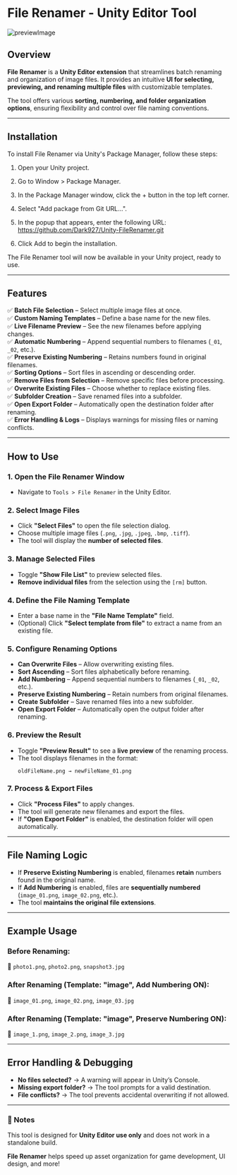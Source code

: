 
# **File Renamer - Unity Editor Tool**

![previewImage](https://github.com/user-attachments/assets/540f255b-b995-4000-930f-5c518ac37aae)


## **Overview**
**File Renamer** is a **Unity Editor extension** that streamlines batch renaming and organization of image files. It provides an intuitive **UI for selecting, previewing, and renaming multiple files** with customizable templates.

The tool offers various **sorting, numbering, and folder organization options**, ensuring flexibility and control over file naming conventions.

---

## Installation
To install File Renamer via Unity's Package Manager, follow these steps:

1. Open your Unity project.

2. Go to Window > Package Manager.

3. In the Package Manager window, click the + button in the top left corner.

4. Select "Add package from Git URL...".

5. In the popup that appears, enter the following URL: https://github.com/Dark927/Unity-FileRenamer.git

6. Click Add to begin the installation.

The File Renamer tool will now be available in your Unity project, ready to use.


---

## **Features**
✅ **Batch File Selection** – Select multiple image files at once.  
✅ **Custom Naming Templates** – Define a base name for the new files.  
✅ **Live Filename Preview** – See the new filenames before applying changes.  
✅ **Automatic Numbering** – Append sequential numbers to filenames (`_01`, `_02`, etc.).  
✅ **Preserve Existing Numbering** – Retains numbers found in original filenames.  
✅ **Sorting Options** – Sort files in ascending or descending order.  
✅ **Remove Files from Selection** – Remove specific files before processing.  
✅ **Overwrite Existing Files** – Choose whether to replace existing files.  
✅ **Subfolder Creation** – Save renamed files into a subfolder.  
✅ **Open Export Folder** – Automatically open the destination folder after renaming.  
✅ **Error Handling & Logs** – Displays warnings for missing files or naming conflicts.  

---

## **How to Use**

### **1. Open the File Renamer Window**
- Navigate to `Tools > File Renamer` in the Unity Editor.

### **2. Select Image Files**
- Click **"Select Files"** to open the file selection dialog.
- Choose multiple image files (`.png`, `.jpg`, `.jpeg`, `.bmp`, `.tiff`).
- The tool will display the **number of selected files**.

### **3. Manage Selected Files**
- Toggle **"Show File List"** to preview selected files.  
- **Remove individual files** from the selection using the `[rm]` button.  

### **4. Define the File Naming Template**
- Enter a base name in the **"File Name Template"** field.  
- (Optional) Click **"Select template from file"** to extract a name from an existing file.  

### **5. Configure Renaming Options**
- **Can Overwrite Files** – Allow overwriting existing files.  
- **Sort Ascending** – Sort files alphabetically before renaming.  
- **Add Numbering** – Append sequential numbers to filenames (`_01`, `_02`, etc.).  
- **Preserve Existing Numbering** – Retain numbers from original filenames.  
- **Create Subfolder** – Save renamed files into a new subfolder.  
- **Open Export Folder** – Automatically open the output folder after renaming.  

### **6. Preview the Result**
- Toggle **"Preview Result"** to see a **live preview** of the renaming process.  
- The tool displays filenames in the format:  
  ```
  oldFileName.png → newFileName_01.png
  ```

### **7. Process & Export Files**
- Click **"Process Files"** to apply changes.
- The tool will generate new filenames and export the files.
- If **"Open Export Folder"** is enabled, the destination folder will open automatically.

---

## **File Naming Logic**
- If **Preserve Existing Numbering** is enabled, filenames **retain** numbers found in the original name.
- If **Add Numbering** is enabled, files are **sequentially numbered** (`image_01.png`, `image_02.png`, etc.).
- The tool **maintains the original file extensions**.

---

## **Example Usage**

### **Before Renaming:**
📂 `photo1.png`, `photo2.png`, `snapshot3.jpg`  

### **After Renaming (Template: "image", Add Numbering ON):**
📂 `image_01.png`, `image_02.png`, `image_03.jpg`  

### **After Renaming (Template: "image", Preserve Numbering ON):**
📂 `image_1.png`, `image_2.png`, `image_3.jpg`  

---

## **Error Handling & Debugging**
- **No files selected?** → A warning will appear in Unity’s Console.  
- **Missing export folder?** → The tool prompts for a valid destination.  
- **File conflicts?** → The tool prevents accidental overwriting if not allowed.  

---

### **📌 Notes**
This tool is designed for **Unity Editor use only** and does not work in a standalone build.  

**File Renamer** helps speed up asset organization for game development, UI design, and more!
